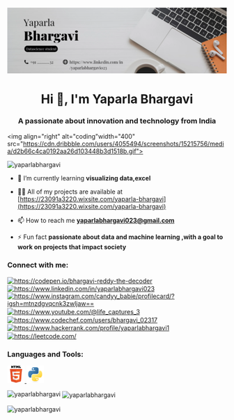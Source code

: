 ![logo](https://github.com/YaparlaBhargavi/yaparlabhargavi/blob/main/Clean%20Modern%20Personal%20LinkedIn%20Banner_20241207_213944_0000.png)
<h1 align="center">Hi 👋, I'm Yaparla Bhargavi</h1>
<h3 align="center">A passionate about innovation and technology from India</h3>

<img align="right" alt="coding"width="400" src="https://cdn.dribbble.com/users/4055494/screenshots/15215756/media/d2b66c4ca0192aa26d103448b3d1518b.gif">

<p align="left"> <img src="https://cdn.dribbble.com/users/4055494/screenshots/15215756/media/d2b66c4ca0192aa26d103448b3d1518b.gif" alt="yaparlabhargavi" /> </p>

- 🌱 I’m currently learning **visualizing data,excel**

- 👨‍💻 All of my projects are available at [https://23091a3220.wixsite.com/yaparla-bhargavi](https://23091a3220.wixsite.com/yaparla-bhargavi)

- 📫 How to reach me **yaparlabhargavi023@gmail.com**

- ⚡ Fun fact **passionate about data and machine learning ,with a goal to work on projects that impact society**

<h3 align="left">Connect with me:</h3>
<p align="left">
<a href="https://codepen.io/https://codepen.io/bhargavi-reddy-the-decoder" target="blank"><img align="center" src="https://raw.githubusercontent.com/rahuldkjain/github-profile-readme-generator/master/src/images/icons/Social/codepen.svg" alt="https://codepen.io/bhargavi-reddy-the-decoder" height="30" width="40" /></a>
<a href="https://linkedin.com/in/https://www.linkedin.com/in/yaparlabhargavi023" target="blank"><img align="center" src="https://raw.githubusercontent.com/rahuldkjain/github-profile-readme-generator/master/src/images/icons/Social/linked-in-alt.svg" alt="https://www.linkedin.com/in/yaparlabhargavi023" height="30" width="40" /></a>
<a href="https://instagram.com/https://www.instagram.com/candyy_babie/profilecard/?igsh=mtnzdgvqcnk3zwljaw==" target="blank"><img align="center" src="https://raw.githubusercontent.com/rahuldkjain/github-profile-readme-generator/master/src/images/icons/Social/instagram.svg" alt="https://www.instagram.com/candyy_babie/profilecard/?igsh=mtnzdgvqcnk3zwljaw==" height="30" width="40" /></a>
<a href="https://www.youtube.com/c/https://www.youtube.com/@life_captures_3" target="blank"><img align="center" src="https://raw.githubusercontent.com/rahuldkjain/github-profile-readme-generator/master/src/images/icons/Social/youtube.svg" alt="https://www.youtube.com/@life_captures_3" height="30" width="40" /></a>
<a href="https://www.codechef.com/users/https://www.codechef.com/users/bhargavi_02317" target="blank"><img align="center" src="https://cdn.jsdelivr.net/npm/simple-icons@3.1.0/icons/codechef.svg" alt="https://www.codechef.com/users/bhargavi_02317" height="30" width="40" /></a>
<a href="https://www.hackerrank.com/https://www.hackerrank.com/profile/yaparlabhargavi1" target="blank"><img align="center" src="https://raw.githubusercontent.com/rahuldkjain/github-profile-readme-generator/master/src/images/icons/Social/hackerrank.svg" alt="https://www.hackerrank.com/profile/yaparlabhargavi1" height="30" width="40" /></a>
<a href="https://www.leetcode.com/https://leetcode.com/" target="blank"><img align="center" src="https://raw.githubusercontent.com/rahuldkjain/github-profile-readme-generator/master/src/images/icons/Social/leet-code.svg" alt="https://leetcode.com/" height="30" width="40" /></a>
</p>

<h3 align="left">Languages and Tools:</h3>
<p align="left"> <a href="https://www.w3.org/html/" target="_blank" rel="noreferrer"> <img src="https://raw.githubusercontent.com/devicons/devicon/master/icons/html5/html5-original-wordmark.svg" alt="html5" width="40" height="40"/> </a> <a href="https://www.python.org" target="_blank" rel="noreferrer"> <img src="https://raw.githubusercontent.com/devicons/devicon/master/icons/python/python-original.svg" alt="python" width="40" height="40"/> </a> </p>

<p><img align="left" src="https://github-readme-stats.vercel.app/api/top-langs?username=yaparlabhargavi&show_icons=true&locale=en&layout=compact" alt="yaparlabhargavi" /></p>

<p>&nbsp;<img align="center" src="https://github-readme-stats.vercel.app/api?username=yaparlabhargavi&show_icons=true&locale=en" alt="yaparlabhargavi" /></p>

<p><img align="center" src="https://github-readme-streak-stats.herokuapp.com/?user=yaparlabhargavi&" alt="yaparlabhargavi" /></p>
